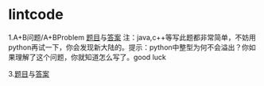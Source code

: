 # lintcode
1.A+B问题/A+BProblem [题目](https://www.lintcode.com/problem/a-b-problem/)与[答案](https://github.com/tylitianrui/lintcode/commit/0247710bbf06ec5126f071f2f3d84ea662817f9c) 
注：java,c++等写此题都非常简单，不妨用python再试一下，你会发现新大陆的。提示：python中整型为何不会溢出？你如果理解了这个问题，你就知道怎么写了。good luck


3.[题目](https://www.lintcode.com/problem/digit-counts/description)与[答案](https://github.com/tylitianrui/lintcode/blob/master/python/0003Digit_Counts.py)
